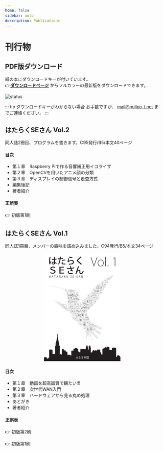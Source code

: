 ```yaml
---
home: false
sidebar: auto
description: Publications
---
```


# 刊行物

## PDF版ダウンロード

紙の本にダウンロードキーが付いています。  
👉[**ダウンロードページ**](http://dl.nullpo-t.net)
からフルカラーの最新版をダウンロードできます。

![status](https://img.shields.io/uptimerobot/status/m781260901-b23226ac554d7ae519fd90c9.svg)

::: tip ダウンロードキーがわからない場合
お手数ですが、
[mail@nullpo-t.net](mailto:mail@nullpo-t.net)
までご連絡ください。
:::

## はたらくSEさん Vol.2

同人誌2冊目、プログラムを書きます。C95発行/B5/本文40ページ

#### 目次

- 第１章　Raspberry Piで作る音響補正用イコライザ
- 第２章　OpenCVを用いたアニメ顔の分類
- 第３章　ディスプレイの制御信号と走査方式
- 編集後記
- 著者紹介

#### 正誤表

👉 初版第1刷

## はたらくSEさん Vol.1

同人誌1冊目、メンバーの趣味を詰め込みました。C94発行/B5/本文34ページ

<center><img src="../hse1-cover.png" alt="hse1_cover" width="250px"/></center>

#### 目次

- 第１章　動画を超高画質で観たい!!!
- 第２章　次世代WAN入門
- 第３章　ハードウェアから見る丸め処理
- あとがき
- 著者紹介

#### 正誤表

👉 初版第2刷

<!--
| 位置 | 誤 | 正 | 説明 |
| --- | --- | --- | --- |
| p.1 下から2行目 | （嫁を）を | （嫁）を | 誤植 |
| p.4 下から1行目 | より大容量なります。 | より大容量になります。 | 誤植 |
| p.5 コマンド 2行目 | --crf 22 ./output.mp4 | -crf 22 ./output.mp4 | 誤植 |
| p.10 12行目 | 多くの地域ではコストに見合いません。日本やシンガポールなどインターネット回線が発達している地域では、性能が逆転することもよくあります。 | 日本やシンガポールなどインターネット回線が発達している地域では、コストに見合いません。 | 誤植 |
| p.17 注釈*16 | 出典: Viptela - Cisco | 出典: Viptelaのアーキテクチャ - Cisco | 誤植 |
| p.17 注釈*17 | e.g. vEdgeが1台増えると | vEdgeが1台増えると | 誤植 |
| p.20 小々節名 | SIer | システムインテグレータ（SIer）| 補足 |
| p.20 SIer 1行目 | 売り上げはほとんどが設置作業などの労働集約型業務と監視運用業務から成り | WANビジネスは、現地作業や監視運用などの労働集約型業務が売り上げの多くを占め | 補足 |
| p.21 注釈*1 | Field Programmable Gate Array: 論理回路の書き換えが可能なIC（ぼくのかんがえたさいきょうのCPUも作れるぞ！） | Field Programmable Gate Array: 論理回路を書き換えられるプログラマブルな集積回路（「ぼくのかんがえたさいきょうのCPU」も作れるぞ！） | 補足 |
| p.22 3行目 | 演算可能な高速回路 | 演算できる高速な回路 | 補足 |
| p.23 4行目 | 以下の章 | 次の節 | 誤植 |
| 裏表紙 バーコード2行目 | 1923055005006 | 2923055005005 | 誤植 |
-->
<div onclick="obj=document.getElementById('hse1-1_1-eratta').style; obj.display=(obj.display=='none')?'block':'none';">
<a style="cursor:pointer;">👉 初版第1刷</a>
</div>
<div id="hse1-1_1-eratta" style="display:none;clear:both;">
<table>
  <tr>
    <th>位置</th>
    <th>誤</th>
    <th>正</th>
    <th>説明</th>
  </tr>
  <tr>
    <td>p.1 下から2行目</td>
    <td>（嫁を）を</td>
    <td>（嫁）を</td>
    <td>誤植</td>
  </tr>
  <tr>
    <td>p.4 下から1行目</td>
    <td>より大容量なります。</td>
    <td>より大容量になります。</td>
    <td>誤植</td>
  </tr>
  <tr>
    <td>p.5 コマンド 2行目</td>
    <td>--crf 22 ./output.mp4</td>
    <td>-crf 22 ./output.mp4</td>
    <td>誤植</td>
  </tr>
  <tr>
    <td>p.10 12行目</td>
    <td>多くの地域ではコストに見合いません。日本やシンガポールなどインターネット回線が発達している地域では、性能が逆転することもよくあります。</td>
    <td>日本やシンガポールなどインターネット回線が発達している地域では、コストに見合いません。</td>
    <td>誤植</td>
  </tr>
  <tr>
    <td>p.17 注釈*16</td>
    <td>出典: Viptela - Cisco</td>
    <td>出典: Viptelaのアーキテクチャ - Cisco</td>
    <td>誤植</td>
  </tr>
  <tr>
    <td>p.17 注釈*17</td>
    <td>e.g. vEdgeが1台増えると</td>
    <td>vEdgeが1台増えると</td>
    <td>誤植</td>
  </tr>
  <tr>
    <td>p.20 小々節名</td>
    <td>SIer</td>
    <td>システムインテグレータ（SIer）</td>
    <td>補足</td>
  </tr>
  <tr>
    <td>p.20 SIer 1行目</td>
    <td>売り上げはほとんどが設置作業などの労働集約型業務と監視運用業務から成り</td>
    <td>WANビジネスは、現地作業や監視運用などの労働集約型業務が売り上げの多くを占め</td>
    <td>補足</td>
  </tr>
  <tr>
    <td>p.21 注釈*1</td>
    <td>Field Programmable Gate Array: 論理回路の書き換えが可能なIC（ぼくのかんがえたさいきょうのCPUも作れるぞ！）</td>
    <td>Field Programmable Gate Array: 論理回路を書き換えられるプログラマブルな集積回路（「ぼくのかんがえたさいきょうのCPU」も作れるぞ！）</td>
    <td>補足</td>
  </tr>
  <tr>
    <td>p.22 3行目</td>
    <td>演算可能な高速回路</td>
    <td>演算できる高速な回路</td>
    <td>補足</td>
  </tr>
  <tr>
    <td>p.23 4行目</td>
    <td>以下の章</td>
    <td>次の節</td>
    <td>誤植</td>
  </tr>
  <tr>
    <td>裏表紙 バーコード2行目</td>
    <td>1923055005006</td>
    <td>2923055005005</td>
    <td>誤植</td>
  </tr>
</table>
</div>
